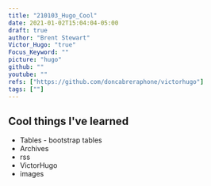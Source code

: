 ```yaml
---
title: "210103_Hugo_Cool"
date: 2021-01-02T15:04:04-05:00
draft: true
author: "Brent Stewart"
Victor_Hugo: "true"
Focus_Keyword: ""
picture: "hugo"
github: ""
youtube: ""
refs: ["https://github.com/doncabreraphone/victorhugo"]
tags: [""]
---
```

##  Cool things I've learned

* Tables - bootstrap tables
* Archives
* rss
* VictorHugo  
* images